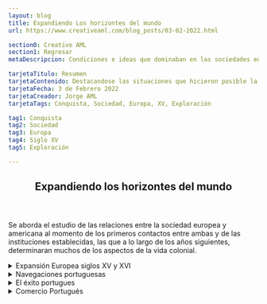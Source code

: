 ```yaml
---
layout: blog
title: Expandiendo Los horizontes del mundo
url: https://www.creativeaml.com/blog_posts/03-02-2022.html

section0: Creative AML
section1: Regresar
metaDescripcion: Condiciones e ideas que dominaban en las sociedades europeas y principalmente española durante los siglos XV y XVI.

tarjetaTitulo: Resumen
tarjetaContenido: Destacandose las situaciones que hicieron posible la organización de los viajes de exploración y descubrimiento que llevaron a los españoles a suelo americano y al posterior proceso de conquista.
tarjetaFecha: 3 de Febrero 2022
tarjetaCreador: Jorge AML
tarjetaTags: Conquista, Sociedad, Europa, XV, Exploración

tag1: Conquista
tag2: Sociedad
tag3: Europa
tag4: Siglo XV
tag5: Exploración

---
```

<article>
    <header>
        <h1>Expandiendo los horizontes del mundo</h1>
    </header>
    <section class="intro">        
        <p>Se aborda el estudio de las relaciones entre la sociedad europea y americana al momento de los primeros contactos entre ambas y de las instituciones establecidas, las que a lo largo de los años siguientes, determinaran muchos de los aspectos de la vida colonial.</p>
    </section>
    <details>
        <summary>Expansión Europea siglos XV y XVI</summary>
        <p>Alrededor del año mil, las ciudades europeas <u>localizadas en los rios, rutas terrestres y en el mediterráneo</u> se reconstituyeron como <mark>centros comerciales</mark>. La economía del mercado creció, aumentó la población y la cantidad de suelo agrícola trabajado, y por consiguiente las cosechas. <mark>Una relativa bonanza se materializó en un desarrollo tecnológico e industrial</mark>. Estas situaciones incidieron en un <mark>crecimiento</mark> de la actividad <u>comercial, el florecimiento de las ferias, las actividades bancadas</u>, y por lo tanto, mayores necesidades de medios de cambio: <u>oro y plata</u>.</p>
        <ol>
            <li><u><b>Europa en la edad media</b></u>: El oro escaseaba, el que circulaba era importado - servía como medio de cambio para mantener la estabilidad de los mercados.</li>
        </ol>
        <p>Ya en el siglo XV, las minas de Europa central no podían seguir siendo explotadas. <mark>África aparecío ante los ojos de los europeos como el continente del oro</mark>, las caravanas de los árabes que <u>atravesaban el Sahara</u> provenientes del centro y sur africano transportaban el oro hacia el <u>mediterráneo</u> adquirieron una importancia determinante en el aprovisionamiento del metal.</p>
        <p><mark>El sistema de comercio europeo se centraba en la navegación por el mediterráneo</mark>. Las ciudades como <u>Genova, Venecia y Florencia</u> ejercían un control sobre las rutas de comercio y destinaban a lugares lejanos como <mark>Alejandría</mark>, a sus representantes comerciales. En esta ciudad llegaban mercancias de las islas Molucas y la india: <u>drogas, plantas medicinales, gemas</u>. Las especias como la <u>pimienta, nuez moscada, clavo, canela</u>, servían como preservantes de la carne en los países europeos especialmente en los inviernos.</p>
        	<p>Productos europeos de exportación como <u>textiles, vidrio, cobre, caballos</u> llegaban hasta lugares tan lejanos como <mark>Sudán. De Sudán proveniá oro</mark>. El abastecimiento de especias era uno de los principales objetivos de los viajes marítimos de portugueses e italianos.</p>
        	<p>
        	<u><b>Conquistas</b></u>: Durante el siglo XV las <mark>comunidades musulmanas del cercano oriente</mark> fueron progresivamente conquistadas por los <mark>turcos otomanos</mark>, que eran <u>guerreros seminómadas que tomaron constantinopla 1453, poco tiempo después Egipto y Siria</u> llegando a dominar el mediterráneo, cerrando así la posibilidad a los europeos de adquirir nuevas especias y otras mercancías.</p>
        	<p><u><b>Viajes de navegación</b></u>: fines del siglo XV  y principios del XVI permitieron a los europeos llegar a zonas del mundo como Asia, África meridional y oriental y América, se comprobo un hecho geográfico de gran importancia: <mark>Los mares del planeta están conectados entre sí</mark>, entonces el <u>mar es un medio de comunicación entre los países</u>  que tienen costas marítimas. "<mark>Todos los mares son uno solo</mark>". Están conectados entre sí y son navegables, a excepción de ciertas áreas polares.</p>
    </details>
    <details>
    	<summary>Navegaciones portuguesas</summary>
    	<p><u><b>Los portugueses</b></u>: Ya navegaban por el Atlántico hacia el sur, bordeando la costa del continente africano. <mark>El principe Enrique, llamado el Navegante (1394-1460) patrocinó una serie de expediciones de exploración y descubrimiento de nuevas tierras</mark>.</p>
    	<p>Se rodeó de especialistas en <u>cartografía, astronomía, náutica, etc. Los pilotos de las naves portuguesas iban provistos de los mejores mapas e instrumentos náuticos de la época</u>; debían rendir un informe detallado de sus experiencias, las que servían para enriquecer los conocimientos propiamente sobre la navegación y las tierras descubiertas.</p>
    	<p>Todo lo nuevo era considerado un secreto de estado. <mark>Los portugueses pretendían mantener un monopolio de navegación por el Atlántico</mark> así como la información de sus cartas marinas que mostraran los nuevos territorios y las rutas a seguir.</p>
    </details>
    <details>
    	<summary>El éxito portugues</summary>
    	<p>Durante este siglo se organizaron sucesivas expediciones, cada una de ellas ampliando los conocimientos que habría traído la anterior a su <u>regreso a Portugal</u>.</p>
    	<ol>
    		<li>En 1455 descubrieron el archipiélago de Cabo Verde.</li>
    		<li>En 1460 llegaron a Sierra Leona (Por las tormentas que rugían).</li>
    		<li>En 1471 habían llegado al Ecuador por el oceano hirviente (en aquel entonces).</li>
    		<li>En 1488 arrivaron al Cabo de la Buena Esperanza circunnavegando el continente africano.</li>
    		<li>En 1497 (Expedición Vasco de Gamma) visitó la india buscando llegar al puerto de Calicut en la costa de Malabar - un importante mercado de especias.</li>
    	</ol>
    	<p>Estos célebres descubrimientos fueron una de las razones por las que el <mark>rey portugués  rechazó la propuesta de navegación de Cristóbal Colón</mark>.</p>
    </details>
    <details>
    	<summary>Comercio Portugués</summary>
    	<p>En el Atlántico, en las costas africanas, significó <mark>el cambio de vinos, sal y textiles por oro, marfil, esclavos y especias</mark>. Con este comercio los portugueses obtuvieron <u>enormes ganancias</u>. Se decía que si un comerciante embarcaba en la India, cuatro fardos de especias y perdía tres el trayecto, con la venta del único que le quedaba obtenía ganancias.</p>
    </details>
</article>
